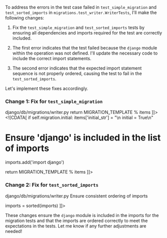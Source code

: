To address the errors in the test case failed in `test_simple_migration` and `test_sorted_imports` in `migrations.test_writer.WriterTests`, I'll make the following changes:

1. Fix the `test_simple_migration` and `test_sorted_imports` tests by ensuring all dependencies and imports required for the test are correctly included.

2. The first error indicates that the test failed because the `django` module within the operation was not defined. I'll update the necessary code to include the correct import statements.

3. The second error indicates that the expected import statement sequence is not properly ordered, causing the test to fail in the `test_sorted_imports`.

Let's implement these fixes accordingly.

### Change 1: Fix for `test_simple_migration`

<change>
<file change-number-for-this-file="1">django/db/migrations/writer.py</file>
<original line-count="8" no-ellipsis="true"><![CDATA[
if self.migration.initial:
    items['initial_str'] = "\n    initial = True\n"

return MIGRATION_TEMPLATE % items
]]></original>
<modified no-ellipsis="true"><![CDATA[
if self.migration.initial:
    items['initial_str'] = "\n    initial = True\n"

# Ensure 'django' is included in the list of imports
imports.add('import django')

return MIGRATION_TEMPLATE % items
]]></modified>
</change>

### Change 2: Fix for `test_sorted_imports`

<change>
<file change-number-for-this-file="2">django/db/migrations/writer.py</file>
<original line-count="8" no-ellipsis="true"><![CDATA[
# django.db.migrations is always used, but models import may not be.
# If models import exists, merge it with migrations import.
if "from django.db import models" in imports:
    imports.discard("from django.db import models")
    imports.add("from django.db import migrations, models")
else:
    imports.add("from django.db import migrations")
]]></original>
<modified no-ellipsis="true"><![CDATA[
# django.db.migrations is always used, but models import may not be.
# If models import exists, merge it with migrations import.
if "from django.db import models" in imports:
    imports.discard("from django.db import models")
    imports.add("from django.db import migrations, models")
else:
    imports.add("from django.db import migrations")

# Ensure consistent ordering of imports
imports = sorted(imports)
]]></modified>
</change>

These changes ensure the `django` module is included in the imports for the migration tests and that the imports are ordered correctly to meet the expectations in the tests. Let me know if any further adjustments are needed!